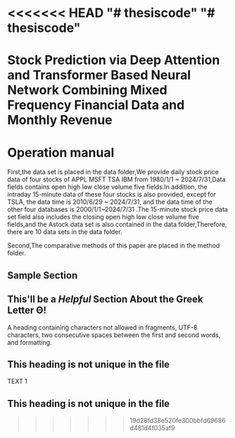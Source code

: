 <<<<<<< HEAD
"# thesiscode" 
"# thesiscode" 
=======
# Stock Prediction via Deep Attention and Transformer Based Neural Network Combining Mixed Frequency Financial Data and Monthly Revenue

# Operation manual
First,the data set is placed in the data folder,We provide daily stock price data of four stocks of APPL MSFT TSA IBM from 
1980/1/1 ~ 2024/7/31,Data fields contains open high low close volume five fields.In addition, the intraday 15-minute data of these four stocks is also provided, except for TSLA, the data time is 2010/6/29  ~ 2024/7/31, and the data time of the other four databases is 2000/1/1~2024/7/31 .The 15-minute stock price data set field also includes the closing open high low close volume five fields,and the Astock data set is also contained in the data folder,Therefore, there are 10 data sets in the data folder.

Second,The comparative methods of this paper are placed in the method folder.



## Sample Section

## This'll be a _Helpful_ Section About the Greek Letter Θ!
A heading containing characters not allowed in fragments, UTF-8 characters, two consecutive spaces between the first and second words, and formatting.

## This heading is not unique in the file

TEXT 1

## This heading is not unique in the file
>>>>>>> 19d28fd38e520fe300bbfd69686d481d4f035af9
